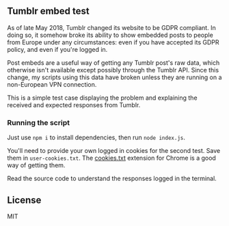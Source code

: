 ## Tumblr embed test

As of late May 2018, Tumblr changed its website to be GDPR compliant. In doing so, it somehow broke its ability to show embedded posts to people from Europe under any circumstances: even if you have accepted its GDPR policy, and even if you're logged in.

Post embeds are a useful way of getting any Tumblr post's raw data, which otherwise isn't available except possibly through the Tumblr API. Since this change, my scripts using this data have broken unless they are running on a non-European VPN connection.

This is a simple test case displaying the problem and explaining the received and expected responses from Tumblr.

### Running the script

Just use `npm i` to install dependencies, then run `node index.js`.

You'll need to provide your own logged in cookies for the second test. Save them in `user-cookies.txt`. The [cookies.txt](https://chrome.google.com/webstore/detail/cookiestxt/njabckikapfpffapmjgojcnbfjonfjfg) extension for Chrome is a good way of getting them.

Read the source code to understand the responses logged in the terminal.

## License

MIT
